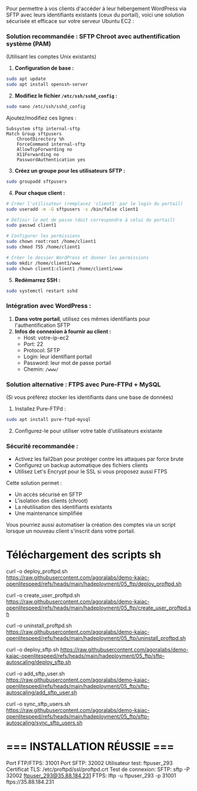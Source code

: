 Pour permettre à vos clients d'accéder à leur hébergement WordPress via SFTP avec leurs identifiants existants (ceux du portail), voici une solution sécurisée et efficace sur votre serveur Ubuntu EC2 :

### Solution recommandée : **SFTP Chroot avec authentification système (PAM)**
(Utilisant les comptes Unix existants)

1. **Configuration de base :**
```bash
sudo apt update
sudo apt install openssh-server
```

2. **Modifiez le fichier `/etc/ssh/sshd_config` :**
```bash
sudo nano /etc/ssh/sshd_config
```

Ajoutez/modifiez ces lignes :
```
Subsystem sftp internal-sftp
Match Group sftpusers
    ChrootDirectory %h
    ForceCommand internal-sftp
    AllowTcpForwarding no
    X11Forwarding no
    PasswordAuthentication yes
```

3. **Créez un groupe pour les utilisateurs SFTP :**
```bash
sudo groupadd sftpusers
```

4. **Pour chaque client :**
```bash
# Créer l'utilisateur (remplacez 'client1' par le login du portail)
sudo useradd -m -G sftpusers -s /bin/false client1

# Définir le mot de passe (doit correspondre à celui du portail)
sudo passwd client1

# Configurer les permissions
sudo chown root:root /home/client1
sudo chmod 755 /home/client1

# Créer le dossier WordPress et donner les permissions
sudo mkdir /home/client1/www
sudo chown client1:client1 /home/client1/www
```

5. **Redémarrez SSH :**
```bash
sudo systemctl restart sshd
```

### Intégration avec WordPress :
1. **Dans votre portail**, utilisez ces mêmes identifiants pour l'authentification SFTP
2. **Infos de connexion à fournir au client :**
   - Host: votre-ip-ec2
   - Port: 22
   - Protocol: SFTP
   - Login: leur identifiant portail
   - Password: leur mot de passe portail
   - Chemin: `/www/`

### Solution alternative : **FTPS avec Pure-FTPd + MySQL**
(Si vous préférez stocker les identifiants dans une base de données)

1. Installez Pure-FTPd :
```bash
sudo apt install pure-ftpd-mysql
```
2. Configurez-le pour utiliser votre table d'utilisateurs existante

### Sécurité recommandée :
- Activez les fail2ban pour protéger contre les attaques par force brute
- Configurez un backup automatique des fichiers clients
- Utilisez Let's Encrypt pour le SSL si vous proposez aussi FTPS

Cette solution permet :
- Un accès sécurisé en SFTP
- L'isolation des clients (chroot)
- La réutilisation des identifiants existants
- Une maintenance simplifiée

Vous pourriez aussi automatiser la création des comptes via un script lorsque un nouveau client s'inscrit dans votre portail.

# Téléchargement des scripts sh

curl -o deploy_proftpd.sh https://raw.githubusercontent.com/agoralabs/demo-kaiac-openlitespeed/refs/heads/main/hadeployment/05_ftp/deploy_proftpd.sh

curl -o create_user_proftpd.sh https://raw.githubusercontent.com/agoralabs/demo-kaiac-openlitespeed/refs/heads/main/hadeployment/05_ftp/create_user_proftpd.sh

curl -o uninstall_proftpd.sh https://raw.githubusercontent.com/agoralabs/demo-kaiac-openlitespeed/refs/heads/main/hadeployment/05_ftp/uninstall_proftpd.sh


curl -o deploy_sftp.sh https://raw.githubusercontent.com/agoralabs/demo-kaiac-openlitespeed/refs/heads/main/hadeployment/05_ftp/sftp-autoscaling/deploy_sftp.sh

curl -o add_sftp_user.sh https://raw.githubusercontent.com/agoralabs/demo-kaiac-openlitespeed/refs/heads/main/hadeployment/05_ftp/sftp-autoscaling/add_sftp_user.sh

curl -o sync_sftp_users.sh https://raw.githubusercontent.com/agoralabs/demo-kaiac-openlitespeed/refs/heads/main/hadeployment/05_ftp/sftp-autoscaling/sync_sftp_users.sh

# === INSTALLATION RÉUSSIE ===
Port FTP/FTPS: 31001
Port SFTP: 32002
Utilisateur test: ftpuser_293
Certificat TLS: /etc/proftpd/ssl/proftpd.crt
Test de connexion:
  SFTP: sftp -P 32002 ftpuser_293@35.88.184.231
  FTPS: lftp -u ftpuser_293 -p 31001 ftps://35.88.184.231